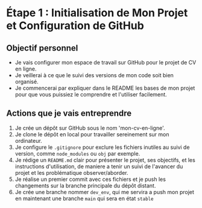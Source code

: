 
# Étape 1 : Initialisation de Mon Projet et Configuration de GitHub

## Objectif personnel
- Je vais configurer mon espace de travail sur GitHub pour le projet de CV en ligne.
- Je veillerai à ce que le suivi des versions de mon code soit bien organisé.
- Je commencerai par expliquer dans le README les bases de mon projet pour que vous puissiez le comprendre et l'utiliser facilement.

## Actions que je vais entreprendre
1. Je crée un dépôt sur GitHub sous le nom 'mon-cv-en-ligne'.
2. Je clone le dépôt en local pour travailler sereinement sur mon ordinateur.
3. Je configure le `.gitignore` pour exclure les fichiers inutiles au suivi de version, comme `node_modules` ou `obj` par exemple.
4. Je rédige un `README.md` clair pour présenter le projet, ses objectifs, et les instructions d'utilisation, de maniere a tenir un suivi de l'avancer du projet et les problématique observer/aborder.
5. Je réalise un premier commit avec ces fichiers et je push les changements sur la branche principale du dépôt distant.
6. Je crée une branche nommer `dev_env`, qui me servira a push mon projet en maintenant une branche `main` qui sera en état `stable`

